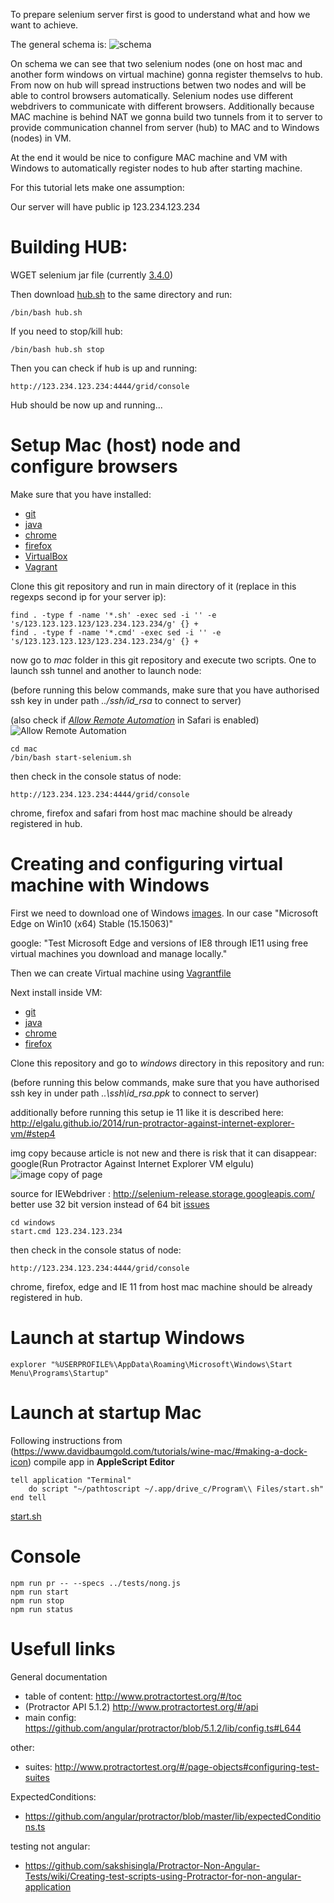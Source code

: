 To prepare selenium server first is good to understand what and how we want to achieve.

The general schema is:
![schema](https://raw.githubusercontent.com/stopsopa/research-protractor/master/doc/schema.png)


On schema we can see that two selenium nodes (one on host mac and another form windows on virtual machine) gonna register themselvs to hub. From now on hub will spread instructions betwen two nodes and will be able to control browsers automatically. 
Selenium nodes use different webdrivers to communicate with different browsers.
Additionally because MAC machine is behind NAT we gonna build two tunnels from it to server to provide communication channel from server (hub) to MAC and to Windows (nodes) in VM.

At the end it would be nice to configure MAC machine and VM with Windows to automatically register nodes to hub after starting machine.

For this tutorial lets make one assumption:

Our server will have public ip 123.234.123.234

# Building HUB:

WGET selenium jar file (currently [3.4.0](http://www.seleniumhq.org/download/))

Then download [hub.sh](https://github.com/stopsopa/research-protractor/blob/master/server/hub.sh) to the same directory and run:

    /bin/bash hub.sh 
    
If you need to stop/kill hub:
    
    /bin/bash hub.sh stop
    
Then you can check if hub is up and running:

    http://123.234.123.234:4444/grid/console
    
Hub should be now up and running... 
   
# Setup Mac (host) node and configure browsers   
  
Make sure that you have installed:

- [git](https://git-scm.com/) 
- [java](https://java.com/en/download/manual.jsp) 
- [chrome](https://www.google.com/chrome/browser/desktop/index.html)
- [firefox](https://www.mozilla.org/en-GB/firefox/new/)
- [VirtualBox](https://www.virtualbox.org/wiki/Downloads)
- [Vagrant](https://www.vagrantup.com/downloads.html)
   
Clone this git repository and run in main directory of it (replace in this regexps second ip for your server ip):
  
   
    find . -type f -name '*.sh' -exec sed -i '' -e 's/123.123.123.123/123.234.123.234/g' {} +
    find . -type f -name '*.cmd' -exec sed -i '' -e 's/123.123.123.123/123.234.123.234/g' {} +
   
now go to *mac* folder in this git repository and execute two scripts. One to launch ssh tunnel and another to launch node:

(before running this below commands, make sure that you have authorised ssh key in under path *../ssh/id_rsa* to connect to server)

(also check if [*Allow Remote Automation*](https://webkit.org/blog/6900/webdriver-support-in-safari-10/) in Safari is enabled)
![Allow Remote Automation](https://raw.githubusercontent.com/stopsopa/research-protractor/master/doc/safari-dev.jpg)

    cd mac
    /bin/bash start-selenium.sh 

then check in the console status of node:

    http://123.234.123.234:4444/grid/console
    
chrome, firefox and safari from host mac machine should be already registered in hub.
    
# Creating and configuring virtual machine with Windows
    
First we need to download one of Windows [images](https://developer.microsoft.com/en-us/microsoft-edge/tools/vms/). In our case "Microsoft Edge on Win10 (x64) Stable (15.15063)"
    
google: "Test Microsoft Edge and versions of IE8 through IE11 using free virtual machines you download and manage locally."    
    
Then we can create Virtual machine using [Vagrantfile](https://github.com/stopsopa/research-protractor/blob/master/Vagrantfile)
    
Next install inside VM: 

- [git](https://git-scm.com/) 
- [java](https://java.com/en/download/manual.jsp) 
- [chrome](https://www.google.com/chrome/browser/desktop/index.html)
- [firefox](https://www.mozilla.org/en-GB/firefox/new/)

Clone this repository and go to *windows* directory in this repository and run:
    
(before running this below commands, make sure that you have authorised ssh key in under path *..\ssh\id_rsa.ppk* to connect to server)

additionally before running this setup ie 11 like it is described here:
http://elgalu.github.io/2014/run-protractor-against-internet-explorer-vm/#step4

img copy because article is not new and there is risk that it can disappear:
google(Run Protractor Against Internet Explorer VM elgulu)
![image copy of page](https://raw.githubusercontent.com/stopsopa/research-protractor/master/doc/ie11-setup.jpg)

source for IEWebdriver : http://selenium-release.storage.googleapis.com/
better use 32 bit version instead of 64 bit [issues](http://elgalu.github.io/2014/run-protractor-against-internet-explorer-vm/#step5)

    cd windows
    start.cmd 123.234.123.234
    
then check in the console status of node:

    http://123.234.123.234:4444/grid/console
    
chrome, firefox, edge and IE 11 from host mac machine should be already registered in hub.
    
# Launch at startup Windows
    
    explorer "%USERPROFILE%\AppData\Roaming\Microsoft\Windows\Start Menu\Programs\Startup"
    
# Launch at startup Mac
    
Following instructions from (https://www.davidbaumgold.com/tutorials/wine-mac/#making-a-dock-icon) compile app in **AppleScript Editor**

    tell application "Terminal"
        do script "~/pathtoscript ~/.app/drive_c/Program\\ Files/start.sh"
    end tell
    
[start.sh](https://github.com/stopsopa/research-protractor/blob/master/mac/startup.sh)
        
# Console
        
    npm run pr -- --specs ../tests/nong.js
    npm run start
    npm run stop
    npm run status
        
# Usefull links

General documentation

- table of content: http://www.protractortest.org/#/toc
- (Protractor API 5.1.2) http://www.protractortest.org/#/api 
- main config: https://github.com/angular/protractor/blob/5.1.2/lib/config.ts#L644

other:

- suites: http://www.protractortest.org/#/page-objects#configuring-test-suites

ExpectedConditions:

- https://github.com/angular/protractor/blob/master/lib/expectedConditions.ts
    
testing not angular:
    
- https://github.com/sakshisingla/Protractor-Non-Angular-Tests/wiki/Creating-test-scripts-using-Protractor-for-non-angular-application
